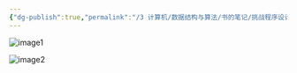 ```yaml
---
{"dg-publish":true,"permalink":"/3 计算机/数据结构与算法/书的笔记/挑战程序设计竞赛/P57 完全背包问题/","title":"P57 完全背包问题"}
---
```



![image1](/img/user/resources/attachments/image1-42.png)

![image2](/img/user/resources/attachments/image2-20.png)